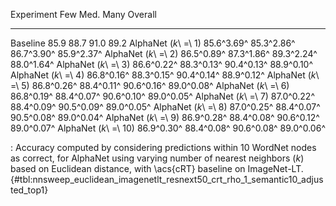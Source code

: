 Experiment                    Few        Med.        Many     Overall
---------------------  ----------  ----------  ----------  ----------
Baseline                     85.9        88.7        91.0        89.2
AlphaNet (_k_\ =\ 1)   85.6^3.69^  85.3^2.86^  86.7^3.90^  85.9^2.37^
AlphaNet (_k_\ =\ 2)   86.5^0.89^  87.3^1.86^  89.3^2.24^  88.0^1.64^
AlphaNet (_k_\ =\ 3)   86.6^0.22^  88.3^0.13^  90.4^0.13^  88.9^0.10^
AlphaNet (_k_\ =\ 4)   86.8^0.16^  88.3^0.15^  90.4^0.14^  88.9^0.12^
AlphaNet (_k_\ =\ 5)   86.8^0.26^  88.4^0.11^  90.6^0.16^  89.0^0.08^
AlphaNet (_k_\ =\ 6)   86.8^0.19^  88.4^0.07^  90.6^0.10^  89.0^0.05^
AlphaNet (_k_\ =\ 7)   87.0^0.22^  88.4^0.09^  90.5^0.09^  89.0^0.05^
AlphaNet (_k_\ =\ 8)   87.0^0.25^  88.4^0.07^  90.5^0.08^  89.0^0.04^
AlphaNet (_k_\ =\ 9)   86.9^0.28^  88.4^0.08^  90.6^0.12^  89.0^0.07^
AlphaNet (_k_\ =\ 10)  86.9^0.30^  88.4^0.08^  90.6^0.08^  89.0^0.06^

: Accuracy computed by considering predictions within 10 WordNet nodes as correct, for AlphaNet using varying number of nearest neighbors (_k_) based on Euclidean distance, with \acs{cRT} baseline on ImageNet-LT. {#tbl:nnsweep_euclidean_imagenetlt_resnext50_crt_rho_1_semantic10_adjusted_top1}
